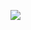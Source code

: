 ![](https://gm1.ggpht.com/98yF_EADJiqOW4WdW9smzmunX_0zWbnNTFBOaHs4qD70ujEcNdV7fCaoOxa_cEJZULvYcXSS7kX5s0CEdUUeEA9jbhW8ifiRhSEbnzmaG4Y-LEiQaBenHzc4584ehyQMLvmtLnpbvn7Jcx1IRpEMIyjL60aOSMmiSi8PObWaOW_wRg3Um4BOvEgoLBO7q5lLrltRPMdmv6FxoeJgJaKqSnC5Clh4C-wYYWTN3r6ts2Ykjvmin40vBUaRVzyMxVwWTHIHV5eKPFibJf4tN-32ZYPMCu5uLQEK1Qx1A4Kdn8ZxvyfED_CVG7ZvIWa5prRrJiZacq9F0jAiXclDpOtCxO59Dob0DrlasQq58sf-PNk7LGy1dA4iB_lhIMVmWDjlQd-IhmoVyGPiiUY0A1qkhhCCO46h93bHXv84Y8G2Ba5DSl1wj719vPSjqQMNS-hKZ3ko2cpkrF0t8FZLdlb6phbs_o25bG9BQT1n1asP5Dvbohub1EyTcOJWDtZVEa1H3p_hKGpjmlC6LhyzME4vxC2O1Sp4K1Jz4y2hdAskkCF-ddt5oR444_AkGsKtBJPosOCQ8_w6UENYtFCTsaYpBEFdKzmlPakeyWpzToE8ZWl5tTzXd65kRh_HQIjUQG7l9wnD3Lwut32-4-fh35FeDOfDpkzzpyGHI1RgabohEZEdTNduW0bcAH8cf50FMD6qbC8iZGX_XYjwvQ7lrGp5URbDJ27r4g=w1440-h729-l75-ft)
